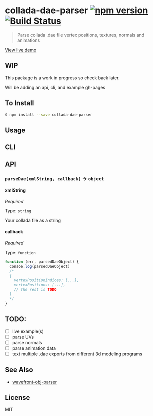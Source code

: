 collada-dae-parser [![npm version](https://badge.fury.io/js/collada-dae-parser.svg)](http://badge.fury.io/js/collada-dae-parser) [![Build Status](https://travis-ci.org/chinedufn/collada-dae-parser.svg?branch=master)](https://travis-ci.org/chinedufn/collada-dae-parser)
===============

> Parse collada .dae file vertex positions, textures, normals and animations

[View live demo](http://chinedufn.github.io/collada-dae-parser/)

## WIP

This package is a work in progress so check back later.

Will be adding an api, cli, and example gh-pages

## To Install

```sh
$ npm install --save collada-dae-parser
```

## Usage

## CLI

## API

### `parseDae(xmlString, callback)` -> `object`

#### xmlString

*Required*

Type: `string`

Your collada file as a string

#### callback

*Required*

Type: `function`

```js
function (err, parsedDaeObject) {
  consoe.log(parsedDaeObject)
  /*
  {
    vertexPositionIndices: [...],
    vertexPositions: [...],
    // The rest is TODO
  }
  */
}
```

## TODO:

- [ ] live example(s)
- [ ] parse UVs
- [ ] parse normals
- [ ] parse animation data
- [ ] text multiple .dae exports from different 3d modeling programs

## See Also

- [wavefront-obj-parser](https://github.com/chinedufn/wavefront-obj-parser)

## License

MIT
